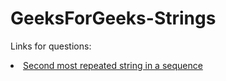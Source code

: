 # GeeksForGeeks-Strings

Links for questions:

<li> <a href = "https://practice.geeksforgeeks.org/problems/second-most-repeated-string-in-a-sequence0534/1#"> Second most repeated string in a sequence </a>  <br> </li>
